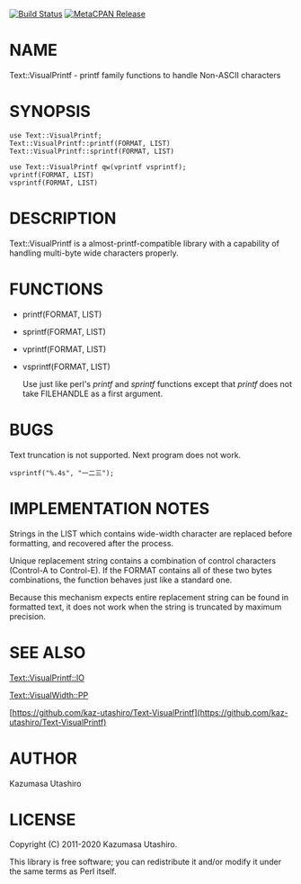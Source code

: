 [![Build Status](https://travis-ci.com/kaz-utashiro/Text-VisualPrintf.svg?branch=master)](https://travis-ci.com/kaz-utashiro/Text-VisualPrintf) [![MetaCPAN Release](https://badge.fury.io/pl/Text-VisualPrintf.svg)](https://metacpan.org/release/Text-VisualPrintf)
# NAME

Text::VisualPrintf - printf family functions to handle Non-ASCII characters

# SYNOPSIS

    use Text::VisualPrintf;
    Text::VisualPrintf::printf(FORMAT, LIST)
    Text::VisualPrintf::sprintf(FORMAT, LIST)

    use Text::VisualPrintf qw(vprintf vsprintf);
    vprintf(FORMAT, LIST)
    vsprintf(FORMAT, LIST)

# DESCRIPTION

Text::VisualPrintf is a almost-printf-compatible library with a
capability of handling multi-byte wide characters properly.

# FUNCTIONS

- printf(FORMAT, LIST)
- sprintf(FORMAT, LIST)
- vprintf(FORMAT, LIST)
- vsprintf(FORMAT, LIST)

    Use just like perl's _printf_ and _sprintf_ functions
    except that _printf_ does not take FILEHANDLE as a first argument.

# BUGS

Text truncation is not supported.  Next program does not work.

    vsprintf("%.4s", "一二三");

# IMPLEMENTATION NOTES

Strings in the LIST which contains wide-width character are replaced
before formatting, and recovered after the process.

Unique replacement string contains a combination of control characters
(Control-A to Control-E).  If the FORMAT contains all of these two
bytes combinations, the function behaves just like a standard one.

Because this mechanism expects entire replacement string can be found
in formatted text, it does not work when the string is truncated by
maximum precision.

# SEE ALSO

[Text::VisualPrintf::IO](https://metacpan.org/pod/Text::VisualPrintf::IO)

[Text::VisualWidth::PP](https://metacpan.org/pod/Text::VisualWidth::PP)

[https://github.com/kaz-utashiro/Text-VisualPrintf](https://github.com/kaz-utashiro/Text-VisualPrintf)

# AUTHOR

Kazumasa Utashiro

# LICENSE

Copyright (C) 2011-2020 Kazumasa Utashiro.

This library is free software; you can redistribute it and/or modify
it under the same terms as Perl itself.
